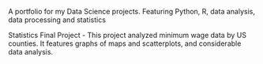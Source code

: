 A portfolio for my Data Science projects.  Featuring Python, R, data analysis, data processing and statistics


Statistics Final Project - This project analyzed minimum wage data by US counties.  It features graphs of maps and scatterplots, and considerable data analysis.
